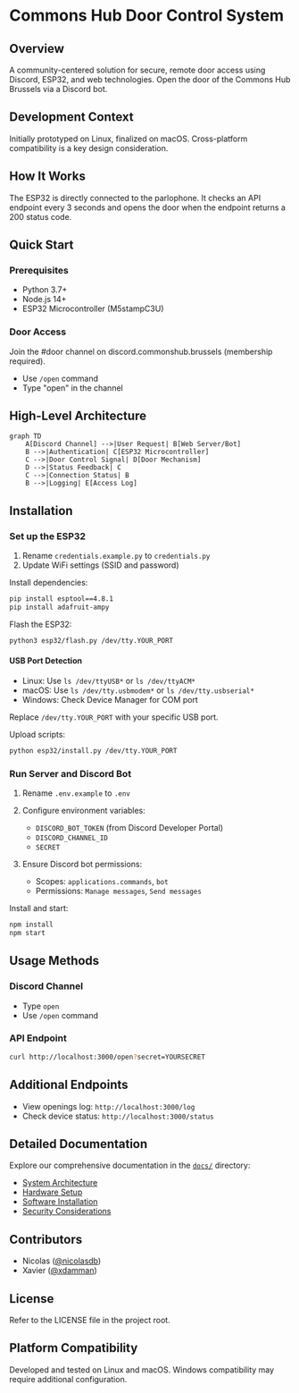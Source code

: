 # Commons Hub Door Control System

## Overview
A community-centered solution for secure, remote door access using Discord, ESP32, and web technologies. Open the door of the Commons Hub Brussels via a Discord bot.

## Development Context
Initially prototyped on Linux, finalized on macOS. Cross-platform compatibility is a key design consideration.

## How It Works
The ESP32 is directly connected to the parlophone. It checks an API endpoint every 3 seconds and opens the door when the endpoint returns a 200 status code.

## Quick Start

### Prerequisites
- Python 3.7+
- Node.js 14+
- ESP32 Microcontroller (M5stampC3U)

### Door Access
Join the #door channel on discord.commonshub.brussels (membership required).
- Use `/open` command
- Type "open" in the channel

## High-Level Architecture

```mermaid
graph TD
    A[Discord Channel] -->|User Request| B[Web Server/Bot]
    B -->|Authentication| C[ESP32 Microcontroller]
    C -->|Door Control Signal| D[Door Mechanism]
    D -->|Status Feedback| C
    C -->|Connection Status| B
    B -->|Logging| E[Access Log]
```

## Installation

### Set up the ESP32

1. Rename `credentials.example.py` to `credentials.py`
2. Update WiFi settings (SSID and password)

Install dependencies:
```bash
pip install esptool==4.8.1
pip install adafruit-ampy
```

Flash the ESP32:
```bash
python3 esp32/flash.py /dev/tty.YOUR_PORT
```

#### USB Port Detection
- Linux: Use `ls /dev/ttyUSB*` or `ls /dev/ttyACM*`
- macOS: Use `ls /dev/tty.usbmodem*` or `ls /dev/tty.usbserial*`
- Windows: Check Device Manager for COM port

Replace `/dev/tty.YOUR_PORT` with your specific USB port.

Upload scripts:
```bash
python esp32/install.py /dev/tty.YOUR_PORT
```

### Run Server and Discord Bot

1. Rename `.env.example` to `.env`
2. Configure environment variables:
   - `DISCORD_BOT_TOKEN` (from Discord Developer Portal)
   - `DISCORD_CHANNEL_ID`
   - `SECRET`

3. Ensure Discord bot permissions:
   - Scopes: `applications.commands`, `bot`
   - Permissions: `Manage messages`, `Send messages`

Install and start:
```bash
npm install
npm start
```

## Usage Methods

### Discord Channel
- Type `open`
- Use `/open` command

### API Endpoint
```bash
curl http://localhost:3000/open?secret=YOURSECRET
```

## Additional Endpoints
- View openings log: `http://localhost:3000/log`
- Check device status: `http://localhost:3000/status`

## Detailed Documentation
Explore our comprehensive documentation in the [`docs/`](docs/) directory:
- [System Architecture](docs/README.md)
- [Hardware Setup](docs/hardware-setup.md)
- [Software Installation](docs/software-installation.md)
- [Security Considerations](docs/security.md)

## Contributors
- Nicolas ([@nicolasdb](https://github.com/nicolasdb))
- Xavier ([@xdamman](https://github.com/xdamman))

## License
Refer to the LICENSE file in the project root.

## Platform Compatibility
Developed and tested on Linux and macOS. Windows compatibility may require additional configuration.
